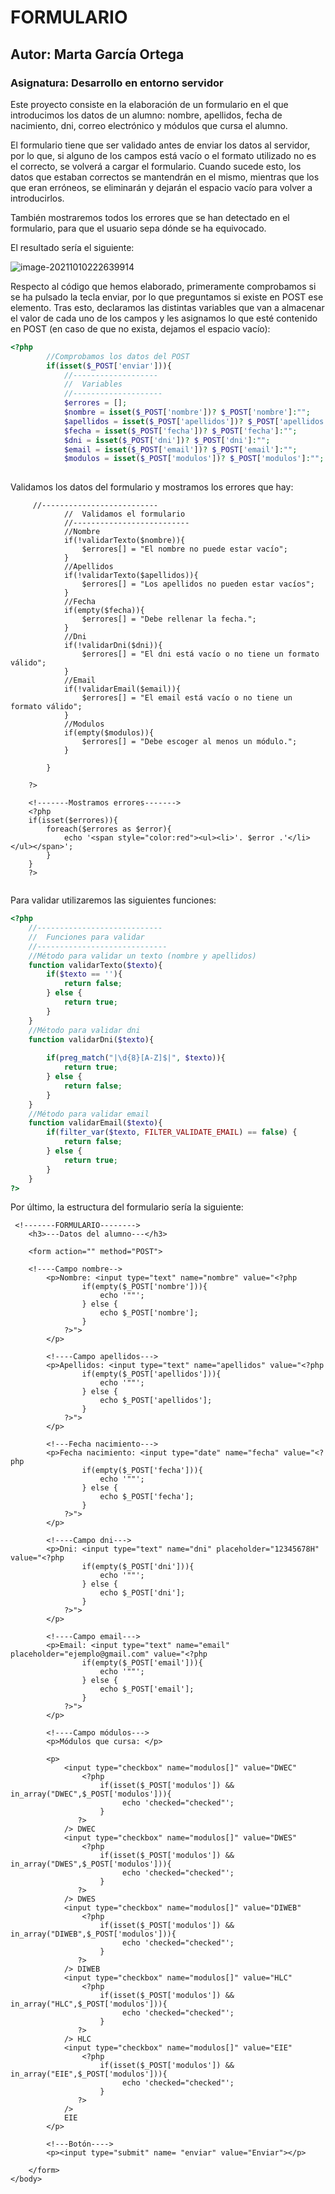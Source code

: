# FORMULARIO
## Autor: Marta García Ortega
### Asignatura: Desarrollo en entorno servidor

Este proyecto consiste en la elaboración de un formulario en el que introducimos los datos de un alumno: nombre, apellidos, fecha de nacimiento, dni, correo electrónico y módulos que cursa el alumno. 

El formulario tiene que ser validado antes de enviar los datos al servidor, por lo que, si alguno de los campos está vacío o el formato utilizado no es el correcto, se volverá a cargar el formulario. Cuando sucede esto, los datos que estaban correctos se mantendrán en el mismo, mientras que los que eran erróneos, se eliminarán y dejarán el espacio vacío para volver a introducirlos. 

También mostraremos todos los errores que se han detectado en el formulario, para que el usuario sepa dónde se ha equivocado. 

El resultado sería el siguiente: 

![image-20211010222639914](C:\Users\marti\AppData\Roaming\Typora\typora-user-images\image-20211010222639914.png)



Respecto al código que hemos elaborado, primeramente comprobamos si se ha pulsado la tecla enviar, por lo que preguntamos si existe en POST ese elemento. Tras esto, declaramos las distintas variables que van a almacenar el valor de cada uno de los campos y les asignamos lo que esté contenido en POST (en caso de que no exista, dejamos el espacio vacío): 



```php
<?php
        //Comprobamos los datos del POST
        if(isset($_POST['enviar'])){
            //-------------------
            //  Variables
            //--------------------
            $errores = [];
            $nombre = isset($_POST['nombre'])? $_POST['nombre']:"";
            $apellidos = isset($_POST['apellidos'])? $_POST['apellidos']:"";
            $fecha = isset($_POST['fecha'])? $_POST['fecha']:"";
            $dni = isset($_POST['dni'])? $_POST['dni']:"";
            $email = isset($_POST['email'])? $_POST['email']:"";
            $modulos = isset($_POST['modulos'])? $_POST['modulos']:"";
            
```



Validamos los datos del formulario y mostramos los errores que hay:

```php+HTML
     //--------------------------
            //  Validamos el formulario
            //--------------------------
            //Nombre
            if(!validarTexto($nombre)){
                $errores[] = "El nombre no puede estar vacío";
            }
            //Apellidos
            if(!validarTexto($apellidos)){
                $errores[] = "Los apellidos no pueden estar vacíos";
            }
            //Fecha
            if(empty($fecha)){
                $errores[] = "Debe rellenar la fecha.";
            }
            //Dni
            if(!validarDni($dni)){
                $errores[] = "El dni está vacío o no tiene un formato válido";
            }
            //Email
            if(!validarEmail($email)){
                $errores[] = "El email está vacío o no tiene un formato válido";
            }
            //Modulos
            if(empty($modulos)){
                $errores[] = "Debe escoger al menos un módulo.";
            }

        }

    ?>

    <!-------Mostramos errores------->
    <?php
    if(isset($errores)){
        foreach($errores as $error){
            echo '<span style="color:red"><ul><li>'. $error .'</li></ul></span>';
        }
    }
    ?>


```



Para validar utilizaremos las siguientes funciones:

```php
<?php
    //----------------------------
    //  Funciones para validar
    //-----------------------------
    //Método para validar un texto (nombre y apellidos)
    function validarTexto($texto){
        if($texto == ''){
            return false;
        } else {
            return true;
        }
    }
    //Método para validar dni
    function validarDni($texto){
        
        if(preg_match("|\d{8}[A-Z]$|", $texto)){
            return true;
        } else {
            return false;
        }
    }
    //Método para validar email
    function validarEmail($texto){
        if(filter_var($texto, FILTER_VALIDATE_EMAIL) == false) {
            return false;
        } else {
            return true;
        }
    }
?>

```



Por último, la estructura del formulario sería la siguiente:

```php+HTML
 <!-------FORMULARIO-------->
    <h3>---Datos del alumno---</h3>

    <form action="" method="POST">
        
    <!----Campo nombre-->
        <p>Nombre: <input type="text" name="nombre" value="<?php
                if(empty($_POST['nombre'])){
                    echo '""';
                } else {
                    echo $_POST['nombre'];
                }
            ?>">
        </p>
        
        <!----Campo apellidos--->
        <p>Apellidos: <input type="text" name="apellidos" value="<?php
                if(empty($_POST['apellidos'])){
                    echo '""';
                } else {
                    echo $_POST['apellidos'];
                }
            ?>">
        </p>

        <!---Fecha nacimiento--->
        <p>Fecha nacimiento: <input type="date" name="fecha" value="<?php
                if(empty($_POST['fecha'])){
                    echo '""';
                } else {
                    echo $_POST['fecha'];
                }
            ?>">
        </p>

        <!----Campo dni--->
        <p>Dni: <input type="text" name="dni" placeholder="12345678H" value="<?php
                if(empty($_POST['dni'])){
                    echo '""';
                } else {
                    echo $_POST['dni'];
                }
            ?>">
        </p>

        <!----Campo email--->
        <p>Email: <input type="text" name="email" placeholder="ejemplo@gmail.com" value="<?php
                if(empty($_POST['email'])){
                    echo '""';
                } else {
                    echo $_POST['email'];
                }
            ?>">
        </p>

        <!----Campo módulos--->
        <p>Módulos que cursa: </p>
            
        <p>
            <input type="checkbox" name="modulos[]" value="DWEC"
                <?php
                    if(isset($_POST['modulos']) && in_array("DWEC",$_POST['modulos'])){
                         echo 'checked="checked"';
                    }
               ?>
            /> DWEC
            <input type="checkbox" name="modulos[]" value="DWES"
                <?php
                    if(isset($_POST['modulos']) && in_array("DWES",$_POST['modulos'])){
                         echo 'checked="checked"';
                    }
               ?>
            /> DWES
            <input type="checkbox" name="modulos[]" value="DIWEB"
                <?php
                    if(isset($_POST['modulos']) && in_array("DIWEB",$_POST['modulos'])){
                         echo 'checked="checked"';
                    }
               ?>
            /> DIWEB
            <input type="checkbox" name="modulos[]" value="HLC"
                <?php
                    if(isset($_POST['modulos']) && in_array("HLC",$_POST['modulos'])){
                         echo 'checked="checked"';
                    }
               ?>
            /> HLC
            <input type="checkbox" name="modulos[]" value="EIE"
                <?php
                    if(isset($_POST['modulos']) && in_array("EIE",$_POST['modulos'])){
                         echo 'checked="checked"';
                    }
               ?>
            /> 
            EIE
        </p>
        
        <!---Botón---->
        <p><input type="submit" name= "enviar" value="Enviar"></p>

    </form>
</body>
```

